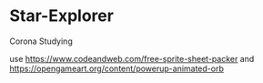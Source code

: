 # Star-Explorer
Corona Studying

use https://www.codeandweb.com/free-sprite-sheet-packer
and https://opengameart.org/content/powerup-animated-orb
